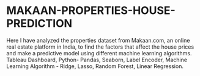 # MAKAAN-PROPERTIES-HOUSE-PREDICTION
Here I have analyzed the properties dataset from Makaan.com, an online real estate platform in India, to find the factors that affect the house prices and make a predictive model using different machine learning algorithms.
Tableau Dashboard, Python- Pandas, Seaborn, Label Encoder, Machine Learning Algorithm - Ridge, Lasso, Random Forest, Linear Regression.
